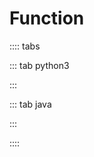 # Function

:::: tabs

::: tab python3

<Jupyter filePath="function/python.ipynb" />

:::

::: tab java

:::

<Jupyter filePath="function/java.ipynb" />

::::
